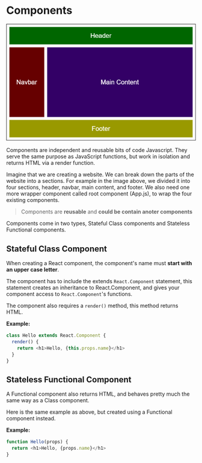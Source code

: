 # Components

![img](./img/img-2.png)

Components are independent and reusable bits of code Javascript. They serve the same purpose as JavaScript functions, but work in isolation and returns HTML via a render function.

Imagine that we are creating a website. We can break down the parts of the website into a sections. For example in the image above, we divided it into four sections, header, navbar, main content, and footer. We also need one more wrapper component called root component (App.js), to wrap the four existing components.

> Components are **reusable** and **could be contain anoter components**

Components come in two types, Stateful Class components and Stateless Functional components.

## Stateful Class Component

When creating a React component, the component's name must **start with an upper case letter**.

The component has to include the extends `React.Component` statement, this statement creates an inheritance to React.Component, and gives your component access to `React.Component`'s functions.

The component also requires a `render()` method, this method returns HTML.

**Example:**

```js
class Hello extends React.Component {
  render() {
    return <h1>Hello, {this.props.name}</h1>
  }
}
```

## Stateless Functional Component

A Functional component also returns HTML, and behaves pretty much the same way as a Class component.

Here is the same example as above, but created using a Functional component instead.

**Example:**

```js
function Hello(props) {
  return <h1>Hello, {props.name}</h1>
}
```
